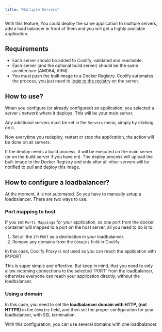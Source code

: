 ```yaml
---
title: "Multiple Servers"
---
```


With this feature, You could deploy the same application to multiple servers, add a load balancer in front of them and you will get a highly available application.

## Requirements

- Each server should be added to Coolify, validated and reachable.
- Each server (and the optional build server) should be the same architecture (AMD64, ARM).
- You must push the built image to a Docker Registry. Coolify automates the process, you just need to [login to the registry](/docs/knowledge-base/docker/registry#docker-credentials) on the server.

## How to use?

When you configure (or already configured) an application, you selected a server / network where it deploys. This will be your main server.

Any additional servers must be set in the `Servers` menu, simply by clicking on it.

Now everytime you redeploy, restart or stop the application, the action will be done on all servers.

If the deploy needs a build process, it will be executed on the main server (or on the build server if you have on). The deploy process will upload the built image to the Docker Registry and only after all other servers will be notified to pull and deploy this image.

## How to configure a loadbalancer?

At the moment, it is not automated. So you have to manually setup a loadbalancer. There are two ways to use.

### Port mapping to host

If you set `Ports Mappings` for your application, so one port from the docker container will mapped to a port on the host server, all you need to do is to:

1. Set all the `IP:PORT` as a destination in your loadbalancer.
2. Remove any domains from the `Domains` field in Coolify.

In this case, Coolify Proxy is not used as you can reach the application with IP:PORT

<Aside type="tip">
  This is super simple and effective. But keep in mind, that you need to only
  allow incoming connections to the selected `PORT` from the loadbalancer,
  otherwise everyone can reach your application directly, without the
  loadbalancer.
</Aside>

### Using a domain

In this case, you need to set the **loadbalancer domain with HTTP, (not HTTPS)** in the `Domains` field, and then set the proper configuration for your loadbalancer, with SSL termination.

With this configuration, you can use several domains with one loadbalancer.
